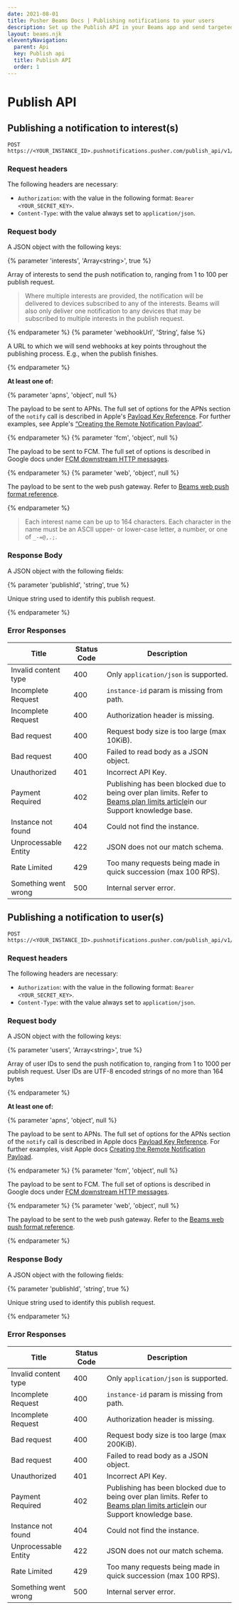 ```yaml
---
date: 2021-08-01
title: Pusher Beams Docs | Publishing notifications to your users
description: Set up the Publish API in your Beams app and send targeted or broadcast notifications to all of your app users.
layout: beams.njk
eleventyNavigation:
  parent: Api
  key: Publish api
  title: Publish API
  order: 1
---
```


# Publish API

## Publishing a notification to interest(s)

```http
POST https://<YOUR_INSTANCE_ID>.pushnotifications.pusher.com/publish_api/v1/instances/<YOUR_INSTANCE_ID>/publishes/interests
```

### Request headers

The following headers are necessary:

- `Authorization`: with the value in the following format: `Bearer <YOUR_SECRET_KEY>`.
- `Content-Type`: with the value always set to `application/json`.

### Request body

A JSON object with the following keys:

{% parameter 'interests', 'Array&lt;string&gt;', true %}

Array of interests to send the push notification to, ranging from 1 to 100 per publish request.

> Where multiple interests are provided, the notification will be delivered to devices subscribed to any of the interests.
Beams will also only deliver one notification to any devices that may be subscribed to multiple interests in the publish request.

{% endparameter %}
{% parameter 'webhookUrl', 'String', false %}

A URL to which we will send webhooks at key points throughout the publishing process. E.g., when the publish finishes.

{% endparameter %}

**At least one of:**

{% parameter 'apns', 'object', null %}

The payload to be sent to APNs. The full set of options for the APNs section of the `notify` call is described in Apple's [Payload Key Reference](https://developer.apple.com/library/prerelease/content/documentation/NetworkingInternet/Conceptual/RemoteNotificationsPG/PayloadKeyReference.html#//apple_ref/doc/uid/TP40008194-CH17-SW1). For further examples, see Apple's [“Creating the Remote Notification Payload”](https://developer.apple.com/library/prerelease/content/documentation/NetworkingInternet/Conceptual/RemoteNotificationsPG/CreatingtheNotificationPayload.html#//apple_ref/doc/uid/TP40008194-CH10-SW1).

{% endparameter %}
{% parameter 'fcm', 'object', null %}

The payload to be sent to FCM. The full set of options is described in Google docs under [FCM downstream HTTP messages](https://firebase.google.com/docs/cloud-messaging/http-server-ref#downstream).

{% endparameter %}
{% parameter 'web', 'object', null %}

The payload to be sent to the web push gateway. Refer to [Beams web push format reference](/docs/beams/reference/publish-payloads#web-format).

{% endparameter %}

> Each interest name can be up to 164 characters. Each character in the name must be an ASCII upper- or lower-case letter, a number, or one of `_-=@,.;`.


### Response Body

A JSON object with the following fields:

{% parameter 'publishId', 'string', true %}

Unique string used to identify this publish request.

{% endparameter %}

### Error Responses

| Title                | Status Code | Description                                                     |
| -------------------- | ----------- | --------------------------------------------------------------- |
| Invalid content type | 400         | Only `application/json` is supported.                           |
| Incomplete Request   | 400         | `instance-id` param is missing from path.                       |
| Incomplete Request   | 400         | Authorization header is missing.                                |
| Bad request          | 400         | Request body size is too large (max 10KiB).                     |
| Bad request          | 400         | Failed to read body as a JSON object.                           |
| Unauthorized         | 401         | Incorrect API Key.                                              |
| Payment Required     | 402         | Publishing has been blocked due to being over plan limits. Refer to [Beams plan limits article](https://support.pusher.com/hc/en-us/articles/360020196398-What-happens-when-I-hit-my-Beams-plan-limits-)in our Support knowledge base. |
| Instance not found   | 404         | Could not find the instance.                                    |
| Unprocessable Entity | 422         | JSON does not our match schema.                                 |
| Rate Limited         | 429         | Too many requests being made in quick succession (max 100 RPS). |
| Something went wrong | 500         | Internal server error.                                          |

## Publishing a notification to user(s)

```http
POST https://<YOUR_INSTANCE_ID>.pushnotifications.pusher.com/publish_api/v1/instances/<YOUR_INSTANCE_ID>/publishes/users
```

### Request headers

The following headers are necessary:

- `Authorization`: with the value in the following format: `Bearer <YOUR_SECRET_KEY>`.
- `Content-Type`: with the value always set to `application/json`.

### Request body

A JSON object with the following keys:

{% parameter 'users', 'Array&lt;string&gt;', true %}

Array of user IDs to send the push notification to, ranging from 1 to 1000 per publish request. User IDs are UTF-8 encoded strings of no more than 164 bytes

{% endparameter %}

**At least one of:**

{% parameter 'apns', 'object', null %}

The payload to be sent to APNs. The full set of options for the APNs section of the `notify` call is described in Apple docs [Payload Key Reference](https://developer.apple.com/library/prerelease/content/documentation/NetworkingInternet/Conceptual/RemoteNotificationsPG/PayloadKeyReference.html#//apple_ref/doc/uid/TP40008194-CH17-SW1). For further examples, visit Apple docs [Creating the Remote Notification Payload](https://developer.apple.com/library/prerelease/content/documentation/NetworkingInternet/Conceptual/RemoteNotificationsPG/CreatingtheNotificationPayload.html#//apple_ref/doc/uid/TP40008194-CH10-SW1).

{% endparameter %}
{% parameter 'fcm', 'object', null %}

The payload to be sent to FCM. The full set of options is described in Google docs under [FCM downstream HTTP messages](https://firebase.google.com/docs/cloud-messaging/http-server-ref#downstream).

{% endparameter %}
{% parameter 'web', 'object', null %}

The payload to be sent to the web push gateway. Refer to the [Beams web push format reference](/docs/beams/reference/publish-payloads#web-format).

{% endparameter %}

### Response Body

A JSON object with the following fields:

{% parameter 'publishId', 'string', true %}

Unique string used to identify this publish request.

{% endparameter %}

### Error Responses

| Title                | Status Code | Description                                                     |
| -------------------- | ----------- | --------------------------------------------------------------- |
| Invalid content type | 400         | Only `application/json` is supported.                           |
| Incomplete Request   | 400         | `instance-id` param is missing from path.                       |
| Incomplete Request   | 400         | Authorization header is missing.                                |
| Bad request          | 400         | Request body size is too large (max 200KiB).                    |
| Bad request          | 400         | Failed to read body as a JSON object.                           |
| Unauthorized         | 401         | Incorrect API Key.                                              |
| Payment Required     | 402         | Publishing has been blocked due to being over plan limits. Refer to [Beams plan limits article](https://support.pusher.com/hc/en-us/articles/360020196398-What-happens-when-I-hit-my-Beams-plan-limits-)in our Support knowledge base. |
| Instance not found   | 404         | Could not find the instance.                                    |
| Unprocessable Entity | 422         | JSON does not our match schema.                                 |
| Rate Limited         | 429         | Too many requests being made in quick succession (max 100 RPS). |
| Something went wrong | 500         | Internal server error.                                          |
